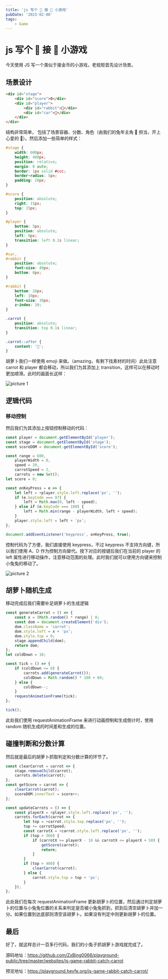 ```yaml
---
title: 'js 写个 🐰 接 🥕 小游戏'
pubDate: '2023-02-08'
tags:
    - Game
---
```


# js 写个 🐰 接 🥕 小游戏

今天使用 JS 写一个类似于接金币的小游戏，老规矩首先设计场景。

## 场景设计

```html
<div id="stage">
    <div id="score">0</div>
    <div id="player">
        <div id="rabbit">🐰</div>
        <div id="car">🚗</div>
    </div>
</div>
```

结构非常简单， 包括了场景容器、分数、角色（由我们的兔年主角 🐰 担当，开上心爱的 🚗）。然后添加一些简单的样式：

```css
#stage {
    width: 600px;
    height: 400px;
    position: relative;
    margin: 0 auto;
    border: 1px solid #ccc;
    border-radius: 5px;
    padding: 20px;
}

#score {
    position: absolute;
    right: 15px;
    top: 15px;
}

#player {
    bottom: 5px;
    position: absolute;
    left: 0px;
    transition: left 0.1s linear;
}

#car,
#rabbit {
    position: absolute;
    font-size: 40px;
    bottom: 0px;
}

#rabbit {
    bottom: 20px;
    left: 10px;
    font-size: 30px;
    z-index: 10;
}

.carrot {
    position: absolute;
    transition: top 0.1s linear;
}

.carrot::after {
    content: '🥕';
}
```

胡萝卜我们一样使用 emoji 来做。（amazing，有剩下找素材的时间）此处注意 carrot 和 player 都会移动，所以我们为其添加上 transition，这样可以在移动时更加顺滑。此时的画面长这样：

![picture 1](https://stg.heyfe.org/images/blog-js-game-rabbit-catch-carrot-92.png)

## 逻辑代码

### 移动控制

然后我们为其添加上按钮控制移动的代码：

```js
const player = document.getElementById('player');
const stage = document.getElementById('stage');
const scoreDOM = document.getElementById('score');

const range = 600,
    playerWidth = 0,
    speed = 20,
    carrotSpeed = 2,
    carrots = new Set();
let score = 0;

const onKeyPress = e => {
    let left = +player.style.left.replace('px', '');
    if (e.keyCode === 97) {
        left = Math.max(0, left - speed);
    } else if (e.keyCode === 100) {
        left = Math.min(range - playerWidth, left + speed);
    }
    player.style.left = left + 'px';
};

document.addEventListener('keypress', onKeyPress, true);
```

控制代码为了方便，我们直接使用 keypress，不过 keypress 不支持方向键，所以我们使用 A、D 作为控制方向替代。按下对应的按键后我们在当前的 player 的 left 属性进行移动操作，注意移动范围的处理。此时我们就可以使用方向键来控制小兔兔的移动了。

![picture 2](https://stg.heyfe.org/images/blog-js-game-rabbit-catch-carrot-71.gif)

## 胡萝卜随机生成

移动完成后我们需要补足胡萝卜的生成逻辑

```js
const generateCarrot = () => {
    const x = (Math.random() * range) | 0;
    const dom = document.createElement('div');
    dom.className = 'carrot';
    dom.style.left = x + 'px';
    dom.style.top = 0;
    stage.appendChild(dom);
    return dom;
};
let coldDown = 10;

const tick = () => {
    if (coldDown <= 0) {
        carrots.add(generateCarrot());
        coldDown = Math.random() * 100 + 60;
    } else {
        coldDown--;
    }
    requestAnimationFrame(tick);
};

tick();
```

此处我们使用 requestAnimationFrame 来进行动画控制和生成倒计时，使用 random 随机生成的时间差和生成的位置。

## 碰撞判断和分数计算

然后就是最后的胡萝卜抓取判定和分数计算的环节了。

```js
const clearCarrot = carrot => {
    stage.removeChild(carrot);
    carrots.delete(carrot);
};
const getScore = carrot => {
    clearCarrot(carrot);
    scoreDOM.innerText = score++;
};

const updateCarrots = () => {
    const playerX = +player.style.left.replace('px', '');
    carrots.forEach(carrot => {
        let top = +carrot.style.top.replace('px', '');
        top += carrotSpeed;
        const carrotX = +carrot.style.left.replace('px', '');
        if (top > 360) {
            if (carrotX >= playerX - 10 && carrotX <= playerX + 50) {
                getScore(carrot);
                return;
            }
        }
        if (top > 400) {
            clearCarrot(carrot);
        } else {
            carrot.style.top = top + 'px';
        }
    });
};
```

此处我们在每次 requestAnimationFrame 更新胡萝卜的位置，然后通过判定胡萝卜的位置与小兔兔位置的关系来判定是否被小兔兔抓到，抓到后清空胡萝卜并加一分。如果位置到达底部则清空该胡萝卜。如果没有判定中则更新胡萝卜的位置。

## 最后

好了，就这样总计一百多行代码，我们的小兔子抓胡萝卜游戏就完成了。

源码地址：https://github.com/ZxBing0066/playground-public/tree/master/websites/js-game-rabbit-catch-carrot

预览地址：https://playground.heyfe.org/js-game-rabbit-catch-carrot/
